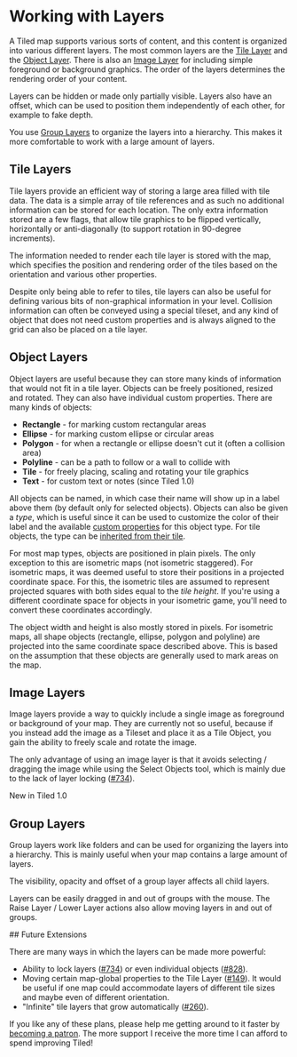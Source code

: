 # Working with Layers

A Tiled map supports various sorts of content, and this content is organized
into various different layers. The most common layers are the
[Tile Layer](#tile-layers) and the [Object Layer](#object-layers). There is
also an [Image Layer](#image-layers) for including simple foreground or
background graphics. The order of the layers determines the rendering order of
your content.

Layers can be hidden or made only partially visible. Layers also have an offset,
which can be used to position them independently of each other, for example to
fake depth.

You use [Group Layers](#group-layers) to organize the layers into a hierarchy.
This makes it more comfortable to work with a large amount of layers.

## Tile Layers

Tile layers provide an efficient way of storing a large area filled with tile
data. The data is a simple array of tile references and as such no additional
information can be stored for each location. The only extra information stored
are a few flags, that allow tile graphics to be flipped vertically, horizontally
or anti-diagonally (to support rotation in 90-degree increments).

The information needed to render each tile layer is stored with the map, which
specifies the position and rendering order of the tiles based on the orientation
and various other properties.

Despite only being able to refer to tiles, tile layers can also be useful for
defining various bits of non-graphical information in your level. Collision
information can often be conveyed using a special tileset, and any kind of
object that does not need custom properties and is always aligned to the grid
can also be placed on a tile layer.

## Object Layers

Object layers are useful because they can store many kinds of information that
would not fit in a tile layer. Objects can be freely positioned, resized and
rotated. They can also have individual custom properties. There are many kinds
of objects:

* **Rectangle** - for marking custom rectangular areas
* **Ellipse** - for marking custom ellipse or circular areas
* **Polygon** - for when a rectangle or ellipse doesn't cut it (often a
  collision area)
* **Polyline** - can be a path to follow or a wall to collide with
* **Tile** - for freely placing, scaling and rotating your tile graphics
* **Text** - for custom text or notes (since Tiled 1.0)

All objects can be named, in which case their name will show up in a label above
them (by default only for selected objects). Objects can also be given a _type_,
which is useful since it can be used to customize the color of their label and
the available [custom properties](custom-properties.md#predefining-properties)
for this object type. For tile objects, the type can be [inherited from their
tile](custom-properties.md#tile-property-inheritance).

For most map types, objects are positioned in plain pixels. The only exception
to this are isometric maps (not isometric staggered). For isometric maps, it was
deemed useful to store their positions in a projected coordinate space. For
this, the isometric tiles are assumed to represent projected squares with both
sides equal to the _tile height_. If you're using a different coordinate space
for objects in your isometric game, you'll need to convert these coordinates
accordingly.

The object width and height is also mostly stored in pixels. For isometric maps,
all shape objects (rectangle, ellipse, polygon and polyline) are projected into
the same coordinate space described above. This is based on the assumption that
these objects are generally used to mark areas on the map.

## Image Layers

Image layers provide a way to quickly include a single image as foreground or
background of your map. They are currently not so useful, because if you instead
add the image as a Tileset and place it as a Tile Object, you gain the ability
to freely scale and rotate the image.

The only advantage of using an image layer is that it avoids selecting /
dragging the image while using the Select Objects tool, which is mainly due to
the lack of layer locking ([#734](https://github.com/bjorn/tiled/issues/734)).

<div class="new">New in Tiled 1.0</div>

## Group Layers

Group layers work like folders and can be used for organizing the layers into a
hierarchy. This is mainly useful when your map contains a large amount of
layers.

The visibility, opacity and offset of a group layer affects all child layers.

Layers can be easily dragged in and out of groups with the mouse. The Raise
Layer / Lower Layer actions also allow moving layers in and out of groups.
<div class="future">
## Future Extensions

There are many ways in which the layers can be made more powerful:

* Ability to lock layers ([#734](https://github.com/bjorn/tiled/issues/734)) or
  even individual objects ([#828](https://github.com/bjorn/tiled/issues/828)).
* Moving certain map-global properties to the Tile Layer
  ([#149](https://github.com/bjorn/tiled/issues/149)). It would be useful if
  one map could accommodate layers of different tile sizes and maybe even of
  different orientation.
* "Infinite" tile layers that grow automatically
  ([#260](https://github.com/bjorn/tiled/issues/260)).

If you like any of these plans, please help me getting around to it faster by
[becoming a patron](https://www.patreon.com/bjorn). The more support I
receive the more time I can afford to spend improving Tiled!
</div>
